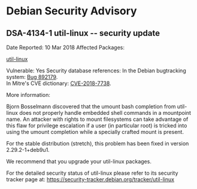 
Debian Security Advisory
========================


DSA-4134-1 util-linux -- security update
----------------------------------------



Date Reported:
10 Mar 2018
Affected Packages:

[util-linux](https://packages.debian.org/src:util-linux)

Vulnerable:
Yes
Security database references:
In the Debian bugtracking system: [Bug 892179](https://bugs.debian.org/cgi-bin/bugreport.cgi?bug=892179).  
In Mitre's CVE dictionary: [CVE-2018-7738](https://security-tracker.debian.org/tracker/CVE-2018-7738).  

More information:

Bjorn Bosselmann discovered that the umount bash completion from
util-linux does not properly handle embedded shell commands in a
mountpoint name. An attacker with rights to mount filesystems can take
advantage of this flaw for privilege escalation if a user (in particular
root) is tricked into using the umount completion while a specially
crafted mount is present.


For the stable distribution (stretch), this problem has been fixed in
version 2.29.2-1+deb9u1.


We recommend that you upgrade your util-linux packages.


For the detailed security status of util-linux please refer to its
security tracker page at:
<https://security-tracker.debian.org/tracker/util-linux>





